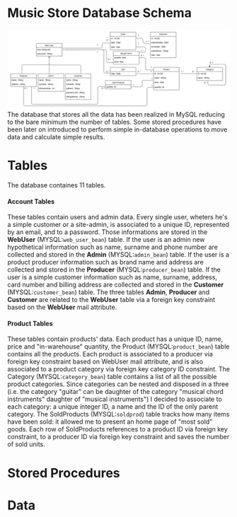 # Music Store Database Schema
![...loading...](https://github.com/iambrunoromano/MusicStore/blob/main/MusicStore/db/MusicStoreUML.png?raw=true)
The database that stores all the data has been realized in MySQL reducing to the bare minimum the number of tables. Some stored procedures have been later on introduced to perform simple in-database operations to move data and calculate simple results. 

# Tables
The database containes 11 tables.
#### Account Tables
These tables contain users and admin data. Every single user, wheters he's a simple customer or a site-admin, is associated to a unique ID, represented by an email, and to a password. Those informations are stored in the **WebUser** (MYSQL:`web_user_bean`) table. If the user is an admin new hypothetical information such as name, surname and phone number are collected and stored in the **Admin** (MYSQL:`admin_bean`) table. If the user is a product producer information such as brand name and address are collected and stored in the **Producer** (MYSQL:`producer_bean`) table. If the user is a simple customer information such as name, surname, address, card number and billing address are collected and stored in the **Customer** (MYSQL:`customer_bean`) table. The three tables **Admin**, **Producer** and **Customer** are related to the **WebUser** table via a foreign key constraint based on the **WebUser** mail attribute. 
#### Product Tables
These tables contain products' data. Each product has a unique ID, name, price and "in-warehouse" quantity, the Product (MYSQL:`product_bean`) table contains all the products. Each product is associated to a producer via foreign key constraint based on WebUser mail attribute, and is also associated to a product category via foreign key category ID constraint. The Category (MYSQL:`category_bean`) table contains a list of all the possible product categories. Since categories can be nested and disposed in a three (i.e. the category "guitar" can be daughter of the category "musical chord instruments" daughter of "musical instruments") I decided to associate to each category: a unique integer ID, a name and the ID of the only parent category. The SoldProducts (MYSQL:`soldprod`) table tracks how many items have been sold: it allowed me to present an home page of "most sold" goods. Each row of SoldProducts references to a product ID via foreign key constraint, to a producer ID via foreign key constraint and saves the number of sold units. 
# Stored Procedures
# Data

